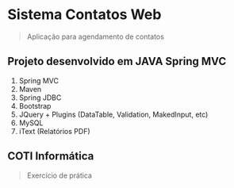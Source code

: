 # Sistema Contatos Web
> Aplicação para agendamento de contatos
## Projeto desenvolvido em JAVA Spring MVC
1. Spring MVC
2. Maven
3. Spring JDBC
4. Bootstrap
5. JQuery + Plugins (DataTable, Validation, MakedInput, etc)
6. MySQL
7. iText (Relatórios PDF)
## COTI Informática
> Exercício de prática